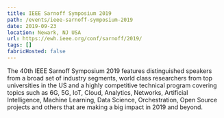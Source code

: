 ```yaml
---
title: IEEE Sarnoff Symposium 2019
path: /events/ieee-sarnoff-symposium-2019
date: 2019-09-23
location: Newark, NJ USA
url: https://ewh.ieee.org/conf/sarnoff/2019/
tags: []
fabricHosted: false
---
```


The 40th IEEE Sarnoff Symposium 2019 features distinguished speakers from a broad set of industry segments, world class researchers from top universities in the US and a highly competitive technical program covering topics such as 6G, 5G, IoT, Cloud, Analytics, Networks, Artificial Intelligence, Machine Learning, Data Science, Orchestration, Open Source projects and others that are making a big impact in 2019 and beyond. 

